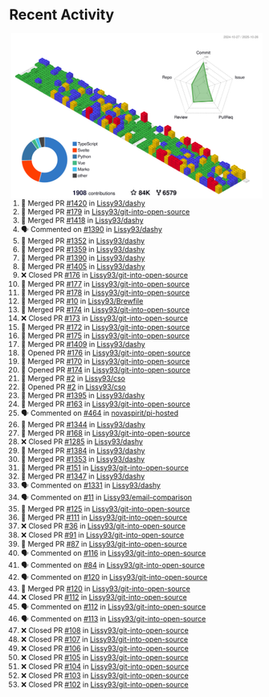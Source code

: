 # Recent Activity

<!-- Summary card -->
<a href="https://github.com/Lissy93/Lissy93/blob/master/METRICS.md">
  <img
    align="right"
    width="500"
    alt="Profile data, generated with yoshi389111/github-profile-3d-contrib"
    src="https://raw.githubusercontent.com/Lissy93/Lissy93/master/profile-3d-contrib/profile-gitblock.svg"
  />
</a>

<!--START_SECTION:activity-->
1. 🎉 Merged PR [#1420](https://github.com/Lissy93/dashy/pull/1420) in [Lissy93/dashy](https://github.com/Lissy93/dashy)
2. 🎉 Merged PR [#179](https://github.com/Lissy93/git-into-open-source/pull/179) in [Lissy93/git-into-open-source](https://github.com/Lissy93/git-into-open-source)
3. 🎉 Merged PR [#1418](https://github.com/Lissy93/dashy/pull/1418) in [Lissy93/dashy](https://github.com/Lissy93/dashy)
4. 🗣 Commented on [#1390](https://github.com/Lissy93/dashy/issues/1390) in [Lissy93/dashy](https://github.com/Lissy93/dashy)
5. 🎉 Merged PR [#1352](https://github.com/Lissy93/dashy/pull/1352) in [Lissy93/dashy](https://github.com/Lissy93/dashy)
6. 🎉 Merged PR [#1359](https://github.com/Lissy93/dashy/pull/1359) in [Lissy93/dashy](https://github.com/Lissy93/dashy)
7. 🎉 Merged PR [#1390](https://github.com/Lissy93/dashy/pull/1390) in [Lissy93/dashy](https://github.com/Lissy93/dashy)
8. 🎉 Merged PR [#1405](https://github.com/Lissy93/dashy/pull/1405) in [Lissy93/dashy](https://github.com/Lissy93/dashy)
9. ❌ Closed PR [#176](https://github.com/Lissy93/git-into-open-source/pull/176) in [Lissy93/git-into-open-source](https://github.com/Lissy93/git-into-open-source)
10. 🎉 Merged PR [#177](https://github.com/Lissy93/git-into-open-source/pull/177) in [Lissy93/git-into-open-source](https://github.com/Lissy93/git-into-open-source)
11. 🎉 Merged PR [#178](https://github.com/Lissy93/git-into-open-source/pull/178) in [Lissy93/git-into-open-source](https://github.com/Lissy93/git-into-open-source)
12. 🎉 Merged PR [#10](https://github.com/Lissy93/Brewfile/pull/10) in [Lissy93/Brewfile](https://github.com/Lissy93/Brewfile)
13. 🎉 Merged PR [#174](https://github.com/Lissy93/git-into-open-source/pull/174) in [Lissy93/git-into-open-source](https://github.com/Lissy93/git-into-open-source)
14. ❌ Closed PR [#173](https://github.com/Lissy93/git-into-open-source/pull/173) in [Lissy93/git-into-open-source](https://github.com/Lissy93/git-into-open-source)
15. 🎉 Merged PR [#172](https://github.com/Lissy93/git-into-open-source/pull/172) in [Lissy93/git-into-open-source](https://github.com/Lissy93/git-into-open-source)
16. 🎉 Merged PR [#175](https://github.com/Lissy93/git-into-open-source/pull/175) in [Lissy93/git-into-open-source](https://github.com/Lissy93/git-into-open-source)
17. 🎉 Merged PR [#1409](https://github.com/Lissy93/dashy/pull/1409) in [Lissy93/dashy](https://github.com/Lissy93/dashy)
18. 💪 Opened PR [#176](https://github.com/Lissy93/git-into-open-source/pull/176) in [Lissy93/git-into-open-source](https://github.com/Lissy93/git-into-open-source)
19. 🎉 Merged PR [#170](https://github.com/Lissy93/git-into-open-source/pull/170) in [Lissy93/git-into-open-source](https://github.com/Lissy93/git-into-open-source)
20. 💪 Opened PR [#174](https://github.com/Lissy93/git-into-open-source/pull/174) in [Lissy93/git-into-open-source](https://github.com/Lissy93/git-into-open-source)
21. 🎉 Merged PR [#2](https://github.com/Lissy93/cso/pull/2) in [Lissy93/cso](https://github.com/Lissy93/cso)
22. 💪 Opened PR [#2](https://github.com/Lissy93/cso/pull/2) in [Lissy93/cso](https://github.com/Lissy93/cso)
23. 🎉 Merged PR [#1395](https://github.com/Lissy93/dashy/pull/1395) in [Lissy93/dashy](https://github.com/Lissy93/dashy)
24. 🎉 Merged PR [#163](https://github.com/Lissy93/git-into-open-source/pull/163) in [Lissy93/git-into-open-source](https://github.com/Lissy93/git-into-open-source)
25. 🗣 Commented on [#464](https://github.com/novaspirit/pi-hosted/issues/464) in [novaspirit/pi-hosted](https://github.com/novaspirit/pi-hosted)
26. 🎉 Merged PR [#1344](https://github.com/Lissy93/dashy/pull/1344) in [Lissy93/dashy](https://github.com/Lissy93/dashy)
27. 🎉 Merged PR [#168](https://github.com/Lissy93/git-into-open-source/pull/168) in [Lissy93/git-into-open-source](https://github.com/Lissy93/git-into-open-source)
28. ❌ Closed PR [#1285](https://github.com/Lissy93/dashy/pull/1285) in [Lissy93/dashy](https://github.com/Lissy93/dashy)
29. 🎉 Merged PR [#1384](https://github.com/Lissy93/dashy/pull/1384) in [Lissy93/dashy](https://github.com/Lissy93/dashy)
30. 🎉 Merged PR [#1353](https://github.com/Lissy93/dashy/pull/1353) in [Lissy93/dashy](https://github.com/Lissy93/dashy)
31. 🎉 Merged PR [#151](https://github.com/Lissy93/git-into-open-source/pull/151) in [Lissy93/git-into-open-source](https://github.com/Lissy93/git-into-open-source)
32. 🎉 Merged PR [#1347](https://github.com/Lissy93/dashy/pull/1347) in [Lissy93/dashy](https://github.com/Lissy93/dashy)
33. 🗣 Commented on [#1331](https://github.com/Lissy93/dashy/issues/1331) in [Lissy93/dashy](https://github.com/Lissy93/dashy)
34. 🗣 Commented on [#11](https://github.com/Lissy93/email-comparison/issues/11) in [Lissy93/email-comparison](https://github.com/Lissy93/email-comparison)
35. 🎉 Merged PR [#125](https://github.com/Lissy93/git-into-open-source/pull/125) in [Lissy93/git-into-open-source](https://github.com/Lissy93/git-into-open-source)
36. 🎉 Merged PR [#111](https://github.com/Lissy93/git-into-open-source/pull/111) in [Lissy93/git-into-open-source](https://github.com/Lissy93/git-into-open-source)
37. ❌ Closed PR [#36](https://github.com/Lissy93/git-into-open-source/pull/36) in [Lissy93/git-into-open-source](https://github.com/Lissy93/git-into-open-source)
38. ❌ Closed PR [#91](https://github.com/Lissy93/git-into-open-source/pull/91) in [Lissy93/git-into-open-source](https://github.com/Lissy93/git-into-open-source)
39. 🎉 Merged PR [#87](https://github.com/Lissy93/git-into-open-source/pull/87) in [Lissy93/git-into-open-source](https://github.com/Lissy93/git-into-open-source)
40. 🗣 Commented on [#116](https://github.com/Lissy93/git-into-open-source/issues/116) in [Lissy93/git-into-open-source](https://github.com/Lissy93/git-into-open-source)
41. 🗣 Commented on [#84](https://github.com/Lissy93/git-into-open-source/issues/84) in [Lissy93/git-into-open-source](https://github.com/Lissy93/git-into-open-source)
42. 🗣 Commented on [#120](https://github.com/Lissy93/git-into-open-source/issues/120) in [Lissy93/git-into-open-source](https://github.com/Lissy93/git-into-open-source)
43. 🎉 Merged PR [#120](https://github.com/Lissy93/git-into-open-source/pull/120) in [Lissy93/git-into-open-source](https://github.com/Lissy93/git-into-open-source)
44. ❌ Closed PR [#112](https://github.com/Lissy93/git-into-open-source/pull/112) in [Lissy93/git-into-open-source](https://github.com/Lissy93/git-into-open-source)
45. 🗣 Commented on [#112](https://github.com/Lissy93/git-into-open-source/issues/112) in [Lissy93/git-into-open-source](https://github.com/Lissy93/git-into-open-source)
46. 🗣 Commented on [#113](https://github.com/Lissy93/git-into-open-source/issues/113) in [Lissy93/git-into-open-source](https://github.com/Lissy93/git-into-open-source)
47. ❌ Closed PR [#108](https://github.com/Lissy93/git-into-open-source/pull/108) in [Lissy93/git-into-open-source](https://github.com/Lissy93/git-into-open-source)
48. ❌ Closed PR [#107](https://github.com/Lissy93/git-into-open-source/pull/107) in [Lissy93/git-into-open-source](https://github.com/Lissy93/git-into-open-source)
49. ❌ Closed PR [#106](https://github.com/Lissy93/git-into-open-source/pull/106) in [Lissy93/git-into-open-source](https://github.com/Lissy93/git-into-open-source)
50. ❌ Closed PR [#105](https://github.com/Lissy93/git-into-open-source/pull/105) in [Lissy93/git-into-open-source](https://github.com/Lissy93/git-into-open-source)
51. ❌ Closed PR [#104](https://github.com/Lissy93/git-into-open-source/pull/104) in [Lissy93/git-into-open-source](https://github.com/Lissy93/git-into-open-source)
52. ❌ Closed PR [#103](https://github.com/Lissy93/git-into-open-source/pull/103) in [Lissy93/git-into-open-source](https://github.com/Lissy93/git-into-open-source)
53. ❌ Closed PR [#102](https://github.com/Lissy93/git-into-open-source/pull/102) in [Lissy93/git-into-open-source](https://github.com/Lissy93/git-into-open-source)
<!--END_SECTION:activity-->
